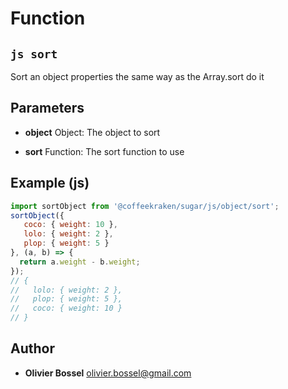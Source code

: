 
# Function


## ```js sort ```


Sort an object properties the same way as the Array.sort do it

## Parameters

- **object**  Object: The object to sort

- **sort**  Function: The sort function to use



## Example (js)

```js
import sortObject from '@coffeekraken/sugar/js/object/sort';
sortObject({
   coco: { weight: 10 },
   lolo: { weight: 2 },
   plop: { weight: 5 }
}, (a, b) => {
  return a.weight - b.weight;
});
// {
//   lolo: { weight: 2 },
//   plop: { weight: 5 },
//   coco: { weight: 10 }
// }
```


## Author
- **Olivier Bossel** <a href="mailto:olivier.bossel@gmail.com">olivier.bossel@gmail.com</a> 



